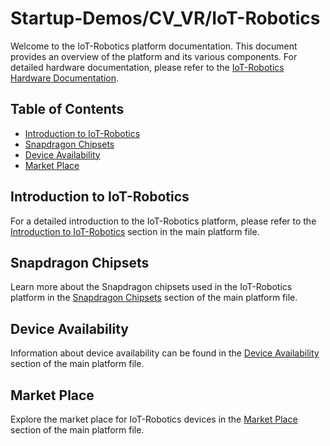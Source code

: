 # Startup-Demos/CV_VR/IoT-Robotics

Welcome to the IoT-Robotics platform documentation. This document provides an overview of the platform and its various components. For detailed hardware documentation, please refer to the [IoT-Robotics Hardware Documentation](../../Hardware/IoT-Robotics.md).

## Table of Contents
- [Introduction to IoT-Robotics](#introduction-to-iot-robotics)
- [Snapdragon Chipsets](#snapdragon-chipsets)
- [Device Availability](#device-availability)
- [Market Place](#market-place)

## Introduction to IoT-Robotics
For a detailed introduction to the IoT-Robotics platform, please refer to the [Introduction to IoT-Robotics](../../Hardware/IoT-Robotics.md#introduction-to-iot-robotics) section in the main platform file.

## Snapdragon Chipsets
Learn more about the Snapdragon chipsets used in the IoT-Robotics platform in the [Snapdragon Chipsets](../../Hardware/IoT-Robotics.md#snapdragon-chipsets) section of the main platform file.

## Device Availability
Information about device availability can be found in the [Device Availability](../../Hardware/IoT-Robotics.md#device-availability) section of the main platform file.

## Market Place
Explore the market place for IoT-Robotics devices in the [Market Place](../../Hardware/IoT-Robotics.md#market-place) section of the main platform file.